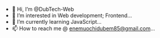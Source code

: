 - 👋 Hi, I’m @DubTech-Web
- 👀 I’m interested in Web development; Frontend...
- 🌱 I’m currently learning JavaScript...
- 📫 How to reach me @ enemuochidubem85@gmail.com...

<!---
DubTech-Web/DubTech-Web is a ✨ special ✨ repository because its `README.md` (this file) appears on your GitHub profile.
You can click the Preview link to take a look at your changes.
--->
